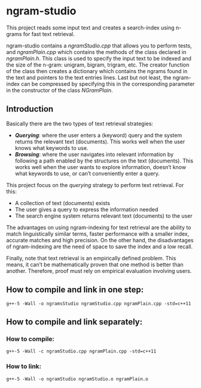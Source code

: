 # ngram-studio
This project reads some input text and creates a search-index  using n-grams for fast text retrieval.

ngram-studio contains a *ngramStudio.cpp* that allows you to perform tests, and *ngramPlain.cpp* which contains the methods of the class declared in *ngramPlain.h*. This class is used to specify the input text to be indexed and the size of the n-gram: unigram, bigram, trigram, etc. The creator function of the class then creates a dictionary which contains the ngrams found in the text and pointers to the text entries lines.
Last but not least, the ngram-index can be compressed by specifying this in the corresponding parameter in the constructor of the class *NGramPlain*.

## Introduction
Basically there are the two types of text retrieval strategies:
* **_Querying_**: where the user enters a (keyword) query and the system returns the relevant text (documents). This works well when the user knows what keywords to use.
* **_Browsing_**: where the user navigates into relevant information by following a path enabled by the structures on the text (documents). This works well when the user wants to explore information, doesn’t know what keywords to use, or can’t conveniently enter a query.

This project focus on the *querying* strategy to perform text retrieval. For this:
* A collection of text (documents) exists 
* The user gives a query to express the information needed 
* The search engine system returns relevant text (documents) to the user 

The advantages on using ngram-indexing for text retrieval are the ability to match linguistically similar terms, faster performance with a smaller index, accurate matches and high precision. On the other hand, the disadvantages of ngram-indexing are the need of space to save the index and a low recall.

Finally, note that text retrieval is an empirically defined problem. This means, it can’t be mathematically proven that one method is better than another. Therefore, proof must rely on empirical evaluation involving users. 

## How to compile and link in one step:
```
g++-5 -Wall -o ngramsStudio ngramStudio.cpp ngramPlain.cpp -std=c++11
```
## How to compile and link separately:
### How to compile:
```
g++-5 -Wall -c ngramStudio.cpp ngramPlain.cpp -std=c++11
```
### How to link:
```
g++-5 -Wall -o ngramStudio ngramStudio.o ngramPlain.o 
```
